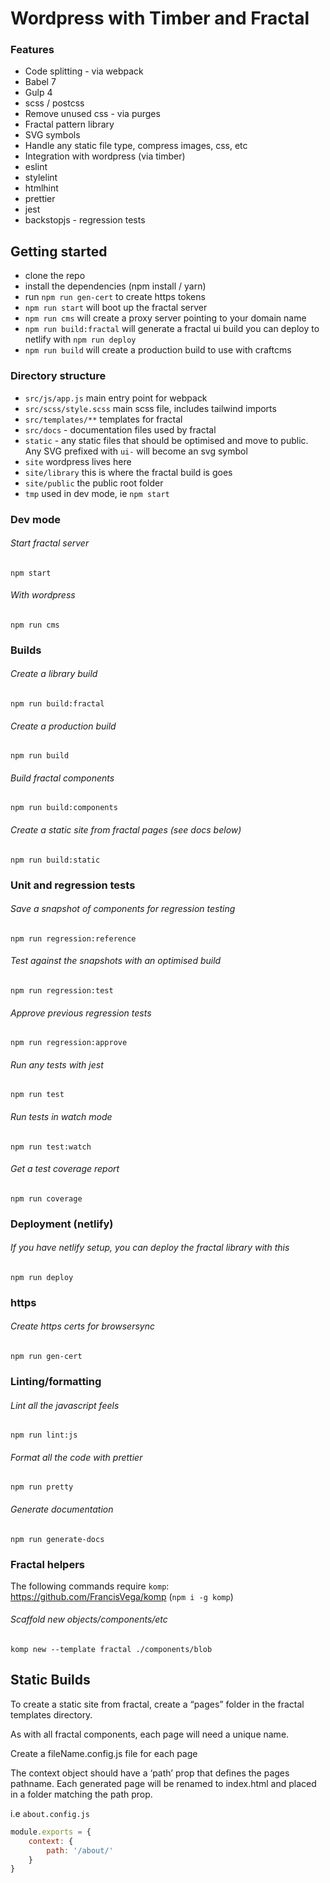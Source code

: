 # Wordpress with Timber and Fractal

### Features

- Code splitting - via webpack
- Babel 7
- Gulp 4
- scss / postcss
- Remove unused css - via purges
- Fractal pattern library
- SVG symbols
- Handle any static file type, compress images, css, etc
- Integration with wordpress (via timber)
- eslint
- stylelint
- htmlhint
- prettier
- jest
- backstopjs - regression tests

## Getting started

- clone the repo
- install the dependencies (npm install / yarn)
- run `npm run gen-cert` to create https tokens
- `npm run start` will boot up the fractal server
- `npm run cms` will create a proxy server pointing to your domain name
- `npm run build:fractal` will generate a fractal ui build you can deploy to netlify with `npm run deploy`
- `npm run build` will create a production build to use with craftcms

### Directory structure

- `src/js/app.js` main entry point for webpack
- `src/scss/style.scss` main scss file, includes tailwind imports
- `src/templates/**` templates for fractal
- `src/docs` - documentation files used by fractal
- `static` - any static files that should be optimised and move to public. Any SVG prefixed with `ui-` will become an svg symbol
- `site` wordpress lives here
- `site/library` this is where the fractal build is goes
- `site/public` the public root folder
- `tmp` used in dev mode, ie `npm start`

### Dev mode

###### Start fractal server

`npm start`

###### With wordpress

`npm run cms`

### Builds

###### Create a library build

`npm run build:fractal`

###### Create a production build

`npm run build`

###### Build fractal components

`npm run build:components`

###### Create a static site from fractal pages (see docs below)

`npm run build:static`

### Unit and regression tests

###### Save a snapshot of components for regression testing

`npm run regression:reference`

###### Test against the snapshots with an optimised build

`npm run regression:test`

###### Approve previous regression tests

`npm run regression:approve`

###### Run any tests with jest

`npm run test`

###### Run tests in watch mode

`npm run test:watch`

###### Get a test coverage report

`npm run coverage`

### Deployment (netlify)

###### If you have netlify setup, you can deploy the fractal library with this

`npm run deploy`

### https

###### Create https certs for browsersync

`npm run gen-cert`

### Linting/formatting

###### Lint all the javascript feels

`npm run lint:js`

###### Format all the code with prettier

`npm run pretty`

###### Generate documentation

`npm run generate-docs`

### Fractal helpers

The following commands require `komp`: https://github.com/FrancisVega/komp (`npm i -g komp`)

###### Scaffold new objects/components/etc

`komp new --template fractal ./components/blob`

## Static Builds

To create a static site from fractal, create a “pages” folder in the fractal templates directory.

As with all fractal components, each page will need a unique name.

Create a fileName.config.js file for each page

The context object should have a ‘path’ prop that defines the pages pathname. Each generated page will be renamed to index.html and placed in a folder matching the path prop.

i.e `about.config.js`

```javascript
module.exports = {
	context: {
		path: '/about/'
	}
}
```
